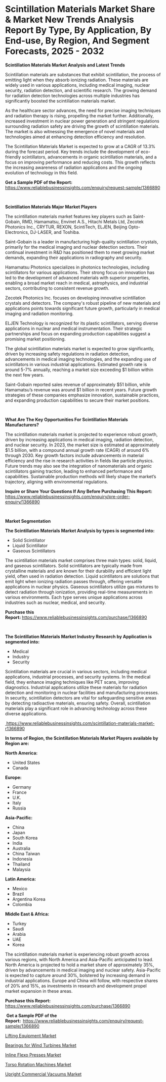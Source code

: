 <p><h1>Scintillation Materials Market Share & Market New Trends Analysis Report By Type, By Application, By End-use, By Region, And Segment Forecasts, 2025 - 2032</h1></p><p><strong>Scintillation Materials Market Analysis and Latest Trends</strong></p>
<p><p>Scintillation materials are substances that exhibit scintillation, the process of emitting light when they absorb ionizing radiation. These materials are widely used in various applications, including medical imaging, nuclear security, radiation detection, and scientific research. The growing demand for radiation detection technologies across multiple industries has significantly boosted the scintillation materials market. </p><p>As the healthcare sector advances, the need for precise imaging techniques and radiation therapy is rising, propelling the market further. Additionally, increased investment in nuclear power generation and stringent regulations surrounding radiation safety are driving the growth of scintillation materials. The market is also witnessing the emergence of novel materials and technologies aimed at enhancing detection efficiency and resolution. </p><p>The Scintillation Materials Market is expected to grow at a CAGR of 13.3% during the forecast period. Key trends include the development of eco-friendly scintillators, advancements in organic scintillation materials, and a focus on improving performance and reducing costs. This growth reflects the increasing awareness of radiation applications and the ongoing evolution of technology in this field.</p></p>
<p><strong>Get a Sample PDF of the Report:&nbsp;</strong> <a href="https://www.reliablebusinessinsights.com/enquiry/request-sample/1366890?utm_campaign=2446&utm_medium=2&utm_source=Github&utm_content=ia&utm_term=22032025&utm_id=scintillation-materials">https://www.reliablebusinessinsights.com/enquiry/request-sample/1366890</a></p>
<p>&nbsp;</p>
<p><strong>Scintillation Materials Major Market Players</strong></p>
<p><p>The scintillation materials market features key players such as Saint-Gobain, RMD, Hamamatsu, Envinet A.S., Hitachi Metals Ltd, Zecotek Photonics Inc., CRYTUR, REXON, ScintiTech, ELJEN, Beijing Opto-Electronics, DJ-LASER, and Toshiba. </p><p>Saint-Gobain is a leader in manufacturing high-quality scintillation crystals, primarily for the medical imaging and nuclear detection sectors. Their continual investment in R&D has positioned them to meet growing market demands, expanding their applications in radiography and security.</p><p>Hamamatsu Photonics specializes in photonics technologies, including scintillators for various applications. Their strong focus on innovation has led to the development of advanced materials with superior properties, enabling a broad market reach in medical, astrophysics, and industrial sectors, contributing to consistent revenue growth.</p><p>Zecotek Photonics Inc. focuses on developing innovative scintillation crystals and detectors. The company's robust pipeline of new materials and applications points towards significant future growth, particularly in medical imaging and radiation monitoring.</p><p>ELJEN Technology is recognized for its plastic scintillators, serving diverse applications in nuclear and medical instrumentation. Their strategic partnerships and focus on expanding production capabilities suggest a promising market positioning.</p><p>The global scintillation materials market is expected to grow significantly, driven by increasing safety regulations in radiation detection, advancements in medical imaging technologies, and the expanding use of scintillators in various industrial applications. Estimated growth rate is around 5-7% annually, reaching a market size exceeding $1 billion within the next few years.</p><p>Saint-Gobain reported sales revenue of approximately $51 billion, while Hamamatsu’s revenue was around $1 billion in recent years. Future growth strategies of these companies emphasize innovation, sustainable practices, and expanding production capabilities to secure their market positions.</p></p>
<p>&nbsp;</p>
<p><strong>What Are The Key Opportunities For Scintillation Materials Manufacturers?</strong></p>
<p><p>The scintillation materials market is projected to experience robust growth, driven by increasing applications in medical imaging, radiation detection, and nuclear security. In 2023, the market size is estimated at approximately $1.5 billion, with a compound annual growth rate (CAGR) of around 6% through 2030. Key growth factors include advancements in material efficiency and the rise in research activities in fields like particle physics. Future trends may also see the integration of nanomaterials and organic scintillators gaining traction, leading to enhanced performance and capabilities. Sustainable production methods will likely shape the market’s trajectory, aligning with environmental regulations.</p></p>
<p><strong>Inquire or Share Your Questions If Any Before Purchasing This Report:</strong> <a href="https://www.reliablebusinessinsights.com/enquiry/pre-order-enquiry/1366890?utm_campaign=2446&utm_medium=2&utm_source=Github&utm_content=ia&utm_term=22032025&utm_id=scintillation-materials">https://www.reliablebusinessinsights.com/enquiry/pre-order-enquiry/1366890</a></p>
<p>&nbsp;</p>
<p><strong>Market Segmentation</strong></p>
<p><strong>The Scintillation Materials Market Analysis by types is segmented into:</strong></p>
<p><ul><li>Solid Scintillator</li><li>Liquid Scintillator</li><li>Gaseous Scintillators</li></ul></p>
<p><p>The scintillation materials market comprises three main types: solid, liquid, and gaseous scintillators. Solid scintillators are typically made from crystalline materials and are known for their durability and efficient light yield, often used in radiation detection. Liquid scintillators are solutions that emit light when ionizing radiation passes through, offering versatile applications in nuclear physics. Gaseous scintillators utilize gas mixtures to detect radiation through ionization, providing real-time measurements in various environments. Each type serves unique applications across industries such as nuclear, medical, and security.</p></p>
<p><strong>Purchase this Report:&nbsp;</strong><a href="https://www.reliablebusinessinsights.com/purchase/1366890?utm_campaign=2446&utm_medium=2&utm_source=Github&utm_content=ia&utm_term=22032025&utm_id=scintillation-materials">https://www.reliablebusinessinsights.com/purchase/1366890</a></p>
<p>&nbsp;</p>
<p><strong>The Scintillation Materials Market Industry Research by Application is segmented into:</strong></p>
<p><ul><li>Medical</li><li>Industry</li><li>Security</li></ul></p>
<p><p>Scintillation materials are crucial in various sectors, including medical applications, industrial processes, and security systems. In the medical field, they enhance imaging techniques like PET scans, improving diagnostics. Industrial applications utilize these materials for radiation detection and monitoring in nuclear facilities and manufacturing processes. In security, scintillation detectors are vital for safeguarding sensitive areas by detecting radioactive materials, ensuring safety. Overall, scintillation materials play a significant role in advancing technology across these diverse applications.</p></p>
<p><a href="https://www.reliablebusinessinsights.com/scintillation-materials-market-r1366890?utm_campaign=2446&utm_medium=2&utm_source=Github&utm_content=ia&utm_term=22032025&utm_id=scintillation-materials">&nbsp;https://www.reliablebusinessinsights.com/scintillation-materials-market-r1366890</a></p>
<p><strong>In terms of Region, the Scintillation Materials Market Players available by Region are:</strong></p>
<p>
    <p> <strong> North America: </strong>
        <ul>
            <li>United States</li>
            <li>Canada</li>
        </ul>
        </p> 
    <p> <strong> Europe: </strong>
        <ul>
            <li>Germany</li>
            <li>France</li>
            <li>U.K.</li>
            <li>Italy</li>
            <li>Russia</li>
        </ul>
        </p> 
    <p> <strong> Asia-Pacific: </strong>
        <ul>
            <li>China</li>
            <li>Japan</li>
            <li>South Korea</li>
            <li>India</li>
            <li>Australia</li>
            <li>China Taiwan</li>
            <li>Indonesia</li>
            <li>Thailand</li>
            <li>Malaysia</li>
        </ul>
        </p> 
    <p> <strong> Latin America: </strong>
        <ul>
            <li>Mexico</li>
            <li>Brazil</li>
            <li>Argentina Korea</li>
            <li>Colombia</li>
        </ul>
        </p> 
    <p> <strong> Middle East & Africa: </strong>
        <ul>
            <li>Turkey</li>
            <li>Saudi</li>
            <li>Arabia</li>
            <li>UAE</li>
            <li>Korea</li>
        </ul>
    </p>
    </p>
<p><p>The scintillation materials market is experiencing robust growth across various regions, with North America and Asia-Pacific anticipated to lead. North America is projected to hold a market share of approximately 35%, driven by advancements in medical imaging and nuclear safety. Asia-Pacific is expected to capture around 30%, bolstered by increasing demand in industrial applications. Europe and China will follow, with respective shares of 20% and 15%, as investments in research and development propel market expansion in these areas.</p></p>
<p><strong>Purchase this Report: </strong><a href="https://www.reliablebusinessinsights.com/purchase/1366890?utm_campaign=2446&utm_medium=2&utm_source=Github&utm_content=ia&utm_term=22032025&utm_id=scintillation-materials">https://www.reliablebusinessinsights.com/purchase/1366890</a></p>
<p>&nbsp;<strong>Get a Sample PDF of the Report:&nbsp;&nbsp;</strong><a href="https://www.reliablebusinessinsights.com/enquiry/request-sample/1366890?utm_campaign=2446&utm_medium=2&utm_source=Github&utm_content=ia&utm_term=22032025&utm_id=scintillation-materials">https://www.reliablebusinessinsights.com/enquiry/request-sample/1366890</a></p>
<p><strong></strong></p>
<p><p><a href="https://www.linkedin.com/pulse/detailed-analysis-size-lifting-equipment-market-projected-r3n8f?utm_campaign=2446&utm_medium=2&utm_source=Github&utm_content=ia&utm_term=22032025&utm_id=scintillation-materials">Lifting Equipment Market</a></p><p><a href="https://github.com/shapurforouz/Market-Research-Report-List-1/blob/main/bearings-for-wind-turbines-market.md?utm_campaign=2446&utm_medium=2&utm_source=Github&utm_content=ia&utm_term=22032025&utm_id=scintillation-materials">Bearings for Wind Turbines Market</a></p><p><a href="https://github.com/jemalapoilly/Market-Research-Report-List-1/blob/main/inline-flexo-presses-market.md?utm_campaign=2446&utm_medium=2&utm_source=Github&utm_content=ia&utm_term=22032025&utm_id=scintillation-materials">Inline Flexo Presses Market</a></p><p><a href="https://www.linkedin.com/pulse/torso-rotation-machines-market-pulse-57-expansion-blueprint-klj8f?utm_campaign=2446&utm_medium=2&utm_source=Github&utm_content=ia&utm_term=22032025&utm_id=scintillation-materials">Torso Rotation Machines Market</a></p><p><a href="https://www.linkedin.com/pulse/upright-commercial-vacuums-market-ecosystem-competitive-landscape-lo4rf?utm_campaign=2446&utm_medium=2&utm_source=Github&utm_content=ia&utm_term=22032025&utm_id=scintillation-materials">Upright Commercial Vacuums Market</a></p></p>